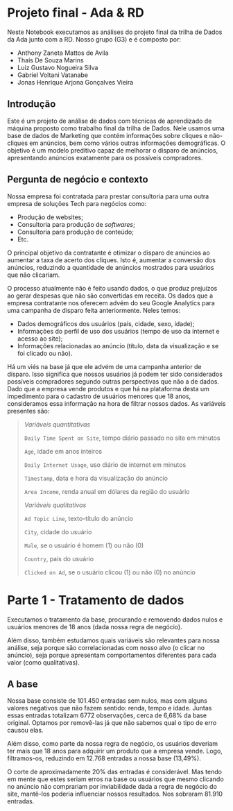 # Projeto final - Ada & RD

Neste Notebook executamos as análises do projeto final da trilha de Dados da Ada junto com a RD. Nosso grupo (G3) e é composto por:
* Anthony Zaneta Mattos de Avila
* Thaís De Souza Marins
* Luiz Gustavo Nogueira Silva
* Gabriel Voltani Vatanabe
* Jonas Henrique Arjona Gonçalves Vieira

## Introdução
Este é um projeto de análise de dados com técnicas de aprendizado de máquina proposto como trabalho final da trilha de Dados. Nele usamos uma base de dados de Marketing que contém informações sobre cliques e não-cliques em anúncios, bem como vários outras informações demográficas. O objetivo é um modelo preditivo capaz de melhorar o disparo de anúncios, apresentando anúncios exatamente para os possíveis compradores.

## Pergunta de negócio e contexto
Nossa empresa foi contratada para prestar consultoria para uma outra empresa de soluções Tech para negócios como:

* Produção de websites;
* Consultoria para produção de *softwares*;
* Consultoria para produção de conteúdo;
* Etc.

O principal objetivo da contratante é otimizar o disparo de anúncios ao aumentar a taxa de acerto dos cliques. Isto é, aumentar a conversão dos anúncios, reduzindo a quantidade de anúncios mostrados para usuários que não clicariam.

O processo atualmente não é feito usando dados, o que produz prejuízos ao gerar despesas que não são convertidas em receita.
Os dados que a empresa contratante nos oferecem advém do seu Google Analytics para uma campanha de disparo feita anteriormente. Neles temos:

* Dados demográficos dos usuários (país, cidade, sexo, idade);
* Informações do perfil de uso dos usuários (tempo de uso da internet e acesso ao site);
* Informações relacionadas ao anúncio (título, data da visualização e se foi clicado ou não).

Há um viés na base já que ele advém de uma campanha anterior de disparo. Isso significa que nossos usuários já podem ter sido considerados possíveis compradores segundo outras perspectivas que não a de dados.
Dado que a empresa vende produtos e que há na plataforma desta um impedimento para o cadastro de usuários menores que 18 anos, consideramos essa informação na hora de filtrar nossos dados.
As variáveis presentes são:

> *Variáveis quantitativas*
>
> `Daily Time Spent on Site`, tempo diário passado no site em minutos
>
> `Age`, idade em anos inteiros 
>
> `Daily Internet Usage`, uso diário de internet em minutos
>
> `Timestamp`, data e hora da visualização do anúncio
>
> `Area Income`, renda anual em dólares da região do usuário
>
> *Variáveis qualitativas*
>
> `Ad Topic Line`, texto-título do anúncio 
>
> `City`, cidade do usuário
>
> `Male`, se o usuário é homem (1) ou não (0)
>
> `Country`, país do usuário
>
> `Clicked on Ad`, se o usuário clicou (1) ou não (0) no anúncio

# Parte 1 - Tratamento de dados

Executamos o tratamento da base, procurando e removendo dados nulos e usuários menores de 18 anos (dada nossa regra de negócio).

Além disso, também estudamos quais variáveis são relevantes para nossa análise, seja porque são correlacionadas com nosso alvo (o clicar no anúncio), seja porque apresentam comportamentos diferentes para cada valor (como qualitativas). 

## A base

Nossa base consiste de 101.450 entradas sem nulos, mas com alguns valores negativos que não fazem sentido: renda, tempo e idade. Juntas essas entradas totalizam 6772 observações, cerca de 6,68% da base original. Optamos por removê-las já que não sabemos qual o tipo de erro causou elas.

Além disso, como parte da nossa regra de negócio, os usuários deveriam ter mais que 18 anos para adquirir um produto que a empresa vende. Logo, filtramos-os, reduzindo em 12.768 entradas a nossa base (13,49%).

O corte de aproximadamente 20% das entradas é considerável. Mas tendo em mente que estes seriam erros na base ou usuários que mesmo clicando no anúncio não comprariam por inviabilidade dada a regra de negócio do site, mantê-los poderia influenciar nossos resultados. Nos sobraram 81.910 entradas.



